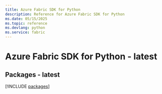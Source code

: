 ```yaml
---
title: Azure Fabric SDK for Python
description: Reference for Azure Fabric SDK for Python
ms.date: 05/15/2025
ms.topic: reference
ms.devlang: python
ms.service: fabric
---
```

# Azure Fabric SDK for Python - latest
## Packages - latest
[!INCLUDE [packages](fabric-index.md)]